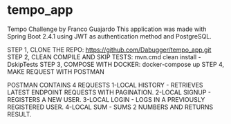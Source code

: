 # tempo_app
Tempo Challenge by Franco Guajardo
This application was made with Spring Boot 2.4.1 using JWT as authentication method and PostgreSQL.

STEP 1, CLONE THE REPO:               https://github.com/Dabugger/tempo_app.git
STEP 2, CLEAN COMPILE AND SKIP TESTS: mvn.cmd clean install -DskipTests
STEP 3, COMPOSE WITH DOCKER:          docker-compose up
STEP 4, MAKE REQUEST WITH POSTMAN

POSTMAN CONTAINS 4 REQUESTS
1-LOCAL HISTORY - RETRIEVES LATEST ENDPOINT REQUESTS WITH PAGINATION.
2-LOCAL SIGNUP - REGISTERS A NEW USER.
3-LOCAL LOGIN - LOGS IN A PREVIOUSLY REGISTERED USER.
4-LOCAL SUM - SUMS 2 NUMBERS AND RETURNS RESULT.
